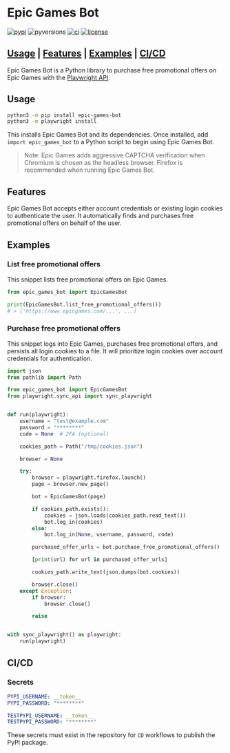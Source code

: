 # Epic Games Bot

[![pypi](https://img.shields.io/pypi/v/epic-games-bot)](https://pypi.org/project/epic-games-bot)
![pyversions](https://img.shields.io/pypi/pyversions/epic-games-bot)
[![ci](https://github.com/george-lim/epic-games-bot-python/workflows/CI/badge.svg)](https://github.com/george-lim/epic-games-bot-python/actions)
[![license](https://img.shields.io/github/license/george-lim/epic-games-bot-python)](https://github.com/george-lim/epic-games-bot-python/blob/main/LICENSE)

## [Usage](#usage) | [Features](#features) | [Examples](#examples) | [CI/CD](#cicd)

Epic Games Bot is a Python library to purchase free promotional offers on Epic Games with the [Playwright API](https://microsoft.github.io/playwright-python).

## Usage

```bash
python3 -m pip install epic-games-bot
python3 -m playwright install
```

This installs Epic Games Bot and its dependencies. Once installed, add `import epic_games_bot` to a Python script to begin using Epic Games Bot.

> Note: Epic Games adds aggressive CAPTCHA verification when Chromium is chosen as the headless browser. Firefox is recommended when running Epic Games Bot.

## Features

Epic Games Bot accepts either account credentials or existing login cookies to authenticate the user. It automatically finds and purchases free promotional offers on behalf of the user.

## Examples

### List free promotional offers

This snippet lists free promotional offers on Epic Games.

```python
from epic_games_bot import EpicGamesBot

print(EpicGamesBot.list_free_promotional_offers())
# > ['https://www.epicgames.com/...', ...]
```

### Purchase free promotional offers

This snippet logs into Epic Games, purchases free promotional offers, and persists all login cookies to a file. It will prioritize login cookies over account credentials for authentication.

```python
import json
from pathlib import Path

from epic_games_bot import EpicGamesBot
from playwright.sync_api import sync_playwright


def run(playwright):
    username = "test@example.com"
    password = "********"
    code = None  # 2FA (optional)

    cookies_path = Path("/tmp/cookies.json")

    browser = None

    try:
        browser = playwright.firefox.launch()
        page = browser.new_page()

        bot = EpicGamesBot(page)

        if cookies_path.exists():
            cookies = json.loads(cookies_path.read_text())
            bot.log_in(cookies)
        else:
            bot.log_in(None, username, password, code)

        purchased_offer_urls = bot.purchase_free_promotional_offers()

        [print(url) for url in purchased_offer_urls]

        cookies_path.write_text(json.dumps(bot.cookies))

        browser.close()
    except Exception:
        if browser:
            browser.close()

        raise


with sync_playwright() as playwright:
    run(playwright)
```

## CI/CD

### Secrets

```yaml
PYPI_USERNAME: __token__
PYPI_PASSWORD: "********"

TESTPYPI_USERNAME: __token__
TESTPYPI_PASSWORD: "********"
```

These secrets must exist in the repository for `CD` workflows to publish the PyPI package.
